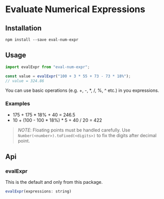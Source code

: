 # Evaluate Numerical Expressions

## Installation

```
npm install --save eval-num-expr
```

## Usage

```js
import evalExpr from "eval-num-expr";

const value = evalExpr("100 + 3 * 55 + 73 - 73 * 18%");
// value = 324.86
```

You can use basic operations (e.g. +, -, \*, /, %, ^ etc.) in you expressions.

### Examples

- 175 + 175 \* 18% + 40 = 246.5
- 10 + (100 - 100 \* 18%) \* 5 + 40 / 20 = 422

> _NOTE_: Floating points must be handled carefully. Use `Number(<number>).toFixed(<digits>)` to fix the digits after
> decimal point.

## Api

### evalExpr

This is the default and only from this package.

```js
evalExpr(expressions: string)
```
